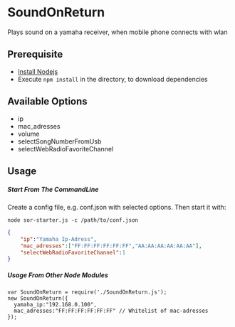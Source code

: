 SoundOnReturn
=============

Plays sound on a yamaha receiver, when mobile phone connects with wlan

## Prerequisite
- [Install Nodejs](http://nodejs.org/)
- Execute `npm install` in the directory, to download dependencies

## Available Options

- ip 
- mac_adresses
- volume
- selectSongNumberFromUsb
- selectWebRadioFavoriteChannel


## Usage
##### Start From The CommandLine

Create a config file, e.g. conf.json with selected options. Then start it with:
    
    node sor-starter.js -c /path/to/conf.json

```json
{
    "ip":"Yamaha Ip-Adress",
	"mac_adresses":["FF:FF:FF:FF:FF:FF","AA:AA:AA:AA:AA:AA"],
	"selectWebRadioFavoriteChannel":1
}
```


  

##### Usage From Other Node Modules

    var SoundOnReturn = require('./SoundOnReturn.js');
    new SoundOnReturn({
      yamaha_ip:"192.168.0.100",
      mac_adresses:"FF:FF:FF:FF:FF:FF" // Whitelist of mac-adresses
    });
